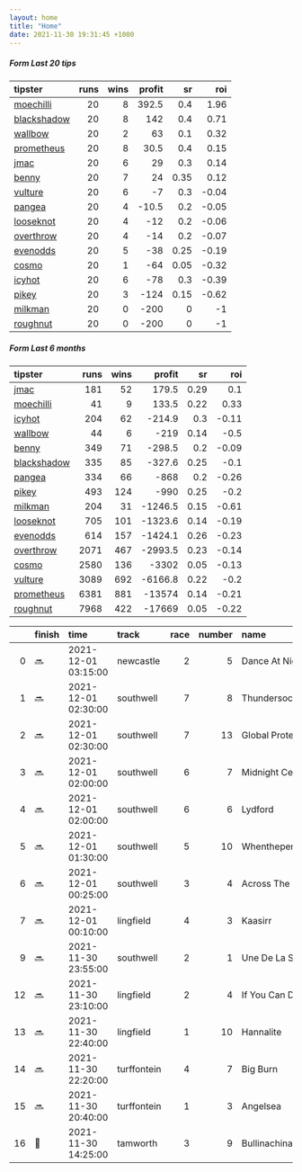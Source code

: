 ```yaml
---   
layout: home  
title: "Home"   
date: 2021-11-30 19:31:45 +1000  
---   
```



##### Form Last 20 tips   

| tipster                                                         |   runs |   wins |   profit |   sr |   roi |
|:----------------------------------------------------------------|-------:|-------:|---------:|-----:|------:|
| [moechilli](https://mrwayneo.github.io/tips/moechilli.html)     |     20 |      8 |    392.5 | 0.4  |  1.96 |
| [blackshadow](https://mrwayneo.github.io/tips/blackshadow.html) |     20 |      8 |    142   | 0.4  |  0.71 |
| [wallbow](https://mrwayneo.github.io/tips/wallbow.html)         |     20 |      2 |     63   | 0.1  |  0.32 |
| [prometheus](https://mrwayneo.github.io/tips/prometheus.html)   |     20 |      8 |     30.5 | 0.4  |  0.15 |
| [jmac](https://mrwayneo.github.io/tips/jmac.html)               |     20 |      6 |     29   | 0.3  |  0.14 |
| [benny](https://mrwayneo.github.io/tips/benny.html)             |     20 |      7 |     24   | 0.35 |  0.12 |
| [vulture](https://mrwayneo.github.io/tips/vulture.html)         |     20 |      6 |     -7   | 0.3  | -0.04 |
| [pangea](https://mrwayneo.github.io/tips/pangea.html)           |     20 |      4 |    -10.5 | 0.2  | -0.05 |
| [looseknot](https://mrwayneo.github.io/tips/looseknot.html)     |     20 |      4 |    -12   | 0.2  | -0.06 |
| [overthrow](https://mrwayneo.github.io/tips/overthrow.html)     |     20 |      4 |    -14   | 0.2  | -0.07 |
| [evenodds](https://mrwayneo.github.io/tips/evenodds.html)       |     20 |      5 |    -38   | 0.25 | -0.19 |
| [cosmo](https://mrwayneo.github.io/tips/cosmo.html)             |     20 |      1 |    -64   | 0.05 | -0.32 |
| [icyhot](https://mrwayneo.github.io/tips/icyhot.html)           |     20 |      6 |    -78   | 0.3  | -0.39 |
| [pikey](https://mrwayneo.github.io/tips/pikey.html)             |     20 |      3 |   -124   | 0.15 | -0.62 |
| [milkman](https://mrwayneo.github.io/tips/milkman.html)         |     20 |      0 |   -200   | 0    | -1    |
| [roughnut](https://mrwayneo.github.io/tips/roughnut.html)       |     20 |      0 |   -200   | 0    | -1    |

##### Form Last 6 months   

| tipster                                                         |   runs |   wins |   profit |   sr |   roi |
|:----------------------------------------------------------------|-------:|-------:|---------:|-----:|------:|
| [jmac](https://mrwayneo.github.io/tips/jmac.html)               |    181 |     52 |    179.5 | 0.29 |  0.1  |
| [moechilli](https://mrwayneo.github.io/tips/moechilli.html)     |     41 |      9 |    133.5 | 0.22 |  0.33 |
| [icyhot](https://mrwayneo.github.io/tips/icyhot.html)           |    204 |     62 |   -214.9 | 0.3  | -0.11 |
| [wallbow](https://mrwayneo.github.io/tips/wallbow.html)         |     44 |      6 |   -219   | 0.14 | -0.5  |
| [benny](https://mrwayneo.github.io/tips/benny.html)             |    349 |     71 |   -298.5 | 0.2  | -0.09 |
| [blackshadow](https://mrwayneo.github.io/tips/blackshadow.html) |    335 |     85 |   -327.6 | 0.25 | -0.1  |
| [pangea](https://mrwayneo.github.io/tips/pangea.html)           |    334 |     66 |   -868   | 0.2  | -0.26 |
| [pikey](https://mrwayneo.github.io/tips/pikey.html)             |    493 |    124 |   -990   | 0.25 | -0.2  |
| [milkman](https://mrwayneo.github.io/tips/milkman.html)         |    204 |     31 |  -1246.5 | 0.15 | -0.61 |
| [looseknot](https://mrwayneo.github.io/tips/looseknot.html)     |    705 |    101 |  -1323.6 | 0.14 | -0.19 |
| [evenodds](https://mrwayneo.github.io/tips/evenodds.html)       |    614 |    157 |  -1424.1 | 0.26 | -0.23 |
| [overthrow](https://mrwayneo.github.io/tips/overthrow.html)     |   2071 |    467 |  -2993.5 | 0.23 | -0.14 |
| [cosmo](https://mrwayneo.github.io/tips/cosmo.html)             |   2580 |    136 |  -3302   | 0.05 | -0.13 |
| [vulture](https://mrwayneo.github.io/tips/vulture.html)         |   3089 |    692 |  -6166.8 | 0.22 | -0.2  |
| [prometheus](https://mrwayneo.github.io/tips/prometheus.html)   |   6381 |    881 | -13574   | 0.14 | -0.21 |
| [roughnut](https://mrwayneo.github.io/tips/roughnut.html)       |   7968 |    422 | -17669   | 0.05 | -0.22 |

|    | finish            | time                | track       |   race |   number | name               |   odds | tipster            |
|---:|:------------------|:--------------------|:------------|-------:|---------:|:-------------------|-------:|:-------------------|
|  0 | :soon:            | 2021-12-01 03:15:00 | newcastle   |      2 |        5 | Dance At Night     |   4.6  | looseknot          |
|  1 | :soon:            | 2021-12-01 02:30:00 | southwell   |      7 |        8 | Thundersockssundae |   4.2  | overthrow          |
|  2 | :soon:            | 2021-12-01 02:30:00 | southwell   |      7 |       13 | Global Protektor   |  13    | overthrow          |
|  3 | :soon:            | 2021-12-01 02:00:00 | southwell   |      6 |        7 | Midnight Centurion |   3    | vulture            |
|  4 | :soon:            | 2021-12-01 02:00:00 | southwell   |      6 |        6 | Lydford            |   1.6  | evenodds,overthrow |
|  5 | :soon:            | 2021-12-01 01:30:00 | southwell   |      5 |       10 | Whenthepennydrops  |   4    | overthrow          |
|  6 | :soon:            | 2021-12-01 00:25:00 | southwell   |      3 |        4 | Across The Line    |   4    | evenodds,overthrow |
|  7 | :soon:            | 2021-12-01 00:10:00 | lingfield   |      4 |        3 | Kaasirr            |   2.6  | vulture            |
|  9 | :soon:            | 2021-11-30 23:55:00 | southwell   |      2 |        1 | Une De La Seniere  |   3.4  | overthrow          |
| 12 | :soon:            | 2021-11-30 23:10:00 | lingfield   |      2 |        4 | If You Can Dream   |   6    | looseknot          |
| 13 | :soon:            | 2021-11-30 22:40:00 | lingfield   |      1 |       10 | Hannalite          |   8    | looseknot          |
| 14 | :soon:            | 2021-11-30 22:20:00 | turffontein |      4 |        7 | Big Burn           |   4    | milkman            |
| 15 | :soon:            | 2021-11-30 20:40:00 | turffontein |      1 |        3 | Angelsea           |   2.25 | vulture            |
| 16 | :3rd_place_medal: | 2021-11-30 14:25:00 | tamworth    |      3 |        9 | Bullinachinashop   |   4.8  | pangea             |